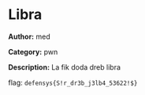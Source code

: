 # Libra

**Author:** med

**Category:** pwn

**Description:** La fik doda dreb libra

flag: `defensys{S!r_dr3b_j3lb4_53622!$}` 
